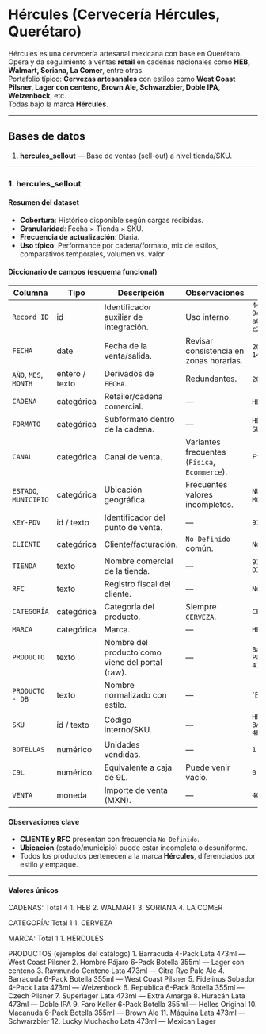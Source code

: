 # Hércules (Cervecería Hércules, Querétaro)

Hércules es una cervecería artesanal mexicana con base en Querétaro. Opera y da seguimiento a ventas **retail** en cadenas nacionales como **HEB, Walmart, Soriana, La Comer**, entre otras.  
Portafolio típico: **Cervezas artesanales** con estilos como **West Coast Pilsner, Lager con centeno, Brown Ale, Schwarzbier, Doble IPA, Weizenbock**, etc.  
Todas bajo la marca **Hércules**.

---

## Bases de datos

1. **hercules_sellout** — Base de ventas (sell-out) a nivel tienda/SKU.

---

### 1. hercules_sellout

#### Resumen del dataset

- **Cobertura**: Histórico disponible según cargas recibidas.
- **Granularidad**: Fecha × Tienda × SKU.
- **Frecuencia de actualización**: Diaria.
- **Uso típico**: Performance por cadena/formato, mix de estilos, comparativos temporales, volumen vs. valor.

#### Diccionario de campos (esquema funcional)

| Columna | Tipo | Descripción | Observaciones | Ejemplo |
|---|---|---|---|---|
| `Record ID` | id | Identificador auxiliar de integración. | Uso interno. | `444009b3-9c56-46df-a0d0-c2b9147c1e77` |
| `FECHA` | date | Fecha de la venta/salida. | Revisar consistencia en zonas horarias. | `2025-07-03 14:12:21` |
| `AÑO`, `MES`, `MONTH` | entero / texto | Derivados de `FECHA`. | Redundantes. | `2025`, `7`, `July` |
| `CADENA` | categórica | Retailer/cadena comercial. | — | `HEB`, `WALMART` |
| `FORMATO` | categórica | Subformato dentro de la cadena. | — | `HEB`, `SOR SUPER` |
| `CANAL` | categórica | Canal de venta. | Variantes frecuentes (`Física`, `Ecommerce`). | `Física` |
| `ESTADO`, `MUNICIPIO` | categórica | Ubicación geográfica. | Frecuentes valores incompletos. | `NUEVO LEÓN`, `MONTERREY` |
| `KEY-PDV` | id / texto | Identificador del punto de venta. | — | `9106` |
| `CLIENTE` | categórica | Cliente/facturación. | `No Definido` común. | `No Definido` |
| `TIENDA` | texto | Nombre comercial de la tienda. | — | `9106 HEB MTY DIEGO DIAZ` |
| `RFC` | texto | Registro fiscal del cliente. | — | `No Definido` |
| `CATEGORÍA` | categórica | Categoría del producto. | Siempre `CERVEZA`. | `CERVEZA` |
| `MARCA` | categórica | Marca. | — | `HERCULES` |
| `PRODUCTO` | texto | Nombre del producto como viene del portal (raw). | — | `Barracuda 4-Pack Lata 473ml` |
| `PRODUCTO - DB` | texto | Nombre normalizado con estilo. | — | `Barracuda | West Coast Pilsner | 4-Pack Lata 473ml` |
| `SKU` | id / texto | Código interno/SKU. | — | `HRK-BARRACUDA-4P473` |
| `BOTELLAS` | numérico | Unidades vendidas. | — | `1` |
| `C9L` | numérico | Equivalente a caja de 9L. | Puede venir vacío. | `0.2102` |
| `VENTA` | moneda | Importe de venta (MXN). | — | `405.37` |

#### Observaciones clave

- **CLIENTE y RFC** presentan con frecuencia `No Definido`.
- **Ubicación** (estado/municipio) puede estar incompleta o desuniforme.
- Todos los productos pertenecen a la marca **Hércules**, diferenciados por estilo y empaque.

---

#### Valores únicos

CADENAS: Total 4
	1.	HEB
	2.	WALMART
	3.	SORIANA
	4.	LA COMER



CATEGORÍA: Total 1
	1.	CERVEZA



MARCA: Total 1
	1.	HERCULES



PRODUCTOS (ejemplos del catálogo)
	1.	Barracuda 4-Pack Lata 473ml — West Coast Pilsner
	2.	Hombre Pájaro 6-Pack Botella 355ml — Lager con centeno
	3.	Raymundo Centeno Lata 473ml — Citra Rye Pale Ale
	4.	Barracuda 6-Pack Botella 355ml — West Coast Pilsner
	5.	Fidelinus Sobador 4-Pack Lata 473ml — Weizenbock
	6.	República 6-Pack Botella 355ml — Czech Pilsner
	7.	Superlager Lata 473ml — Extra Amarga
	8.	Huracán Lata 473ml — Doble IPA
	9.	Faro Keller 6-Pack Botella 355ml — Helles Original
	10.	Macanuda 6-Pack Botella 355ml — Brown Ale
	11.	Máquina Lata 473ml — Schwarzbier
	12.	Lucky Muchacho Lata 473ml — Mexican Lager

